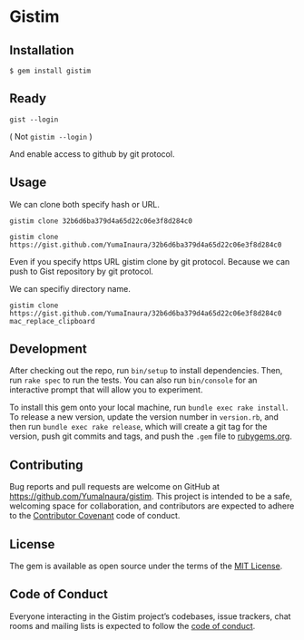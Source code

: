 # Gistim

## Installation

```
$ gem install gistim
```

## Ready

```
gist --login
```

( Not `gistim --login` )

And enable access to github by git protocol.

## Usage

We can clone both specify hash or URL.

```
gistim clone 32b6d6ba379d4a65d22c06e3f8d284c0
```

```
gistim clone https://gist.github.com/YumaInaura/32b6d6ba379d4a65d22c06e3f8d284c0
```

Even if you specify https URL gistim clone by git protocol. Because we can push to Gist repository by git protocol.

We can specifiy directory name.

```
gistim clone https://gist.github.com/YumaInaura/32b6d6ba379d4a65d22c06e3f8d284c0 mac_replace_clipboard
```

## Development

After checking out the repo, run `bin/setup` to install dependencies. Then, run `rake spec` to run the tests. You can also run `bin/console` for an interactive prompt that will allow you to experiment.

To install this gem onto your local machine, run `bundle exec rake install`. To release a new version, update the version number in `version.rb`, and then run `bundle exec rake release`, which will create a git tag for the version, push git commits and tags, and push the `.gem` file to [rubygems.org](https://rubygems.org).

## Contributing

Bug reports and pull requests are welcome on GitHub at https://github.com/YumaInaura/gistim. This project is intended to be a safe, welcoming space for collaboration, and contributors are expected to adhere to the [Contributor Covenant](http://contributor-covenant.org) code of conduct.

## License

The gem is available as open source under the terms of the [MIT License](https://opensource.org/licenses/MIT).

## Code of Conduct

Everyone interacting in the Gistim project’s codebases, issue trackers, chat rooms and mailing lists is expected to follow the [code of conduct](https://github.com/YumaInaura/gistim/blob/master/CODE_OF_CONDUCT.md).
